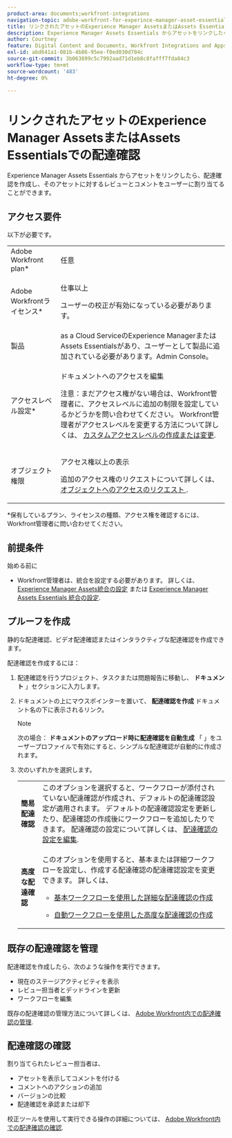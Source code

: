 ```yaml
---
product-area: documents;workfront-integrations
navigation-topic: adobe-workfront-for-experince-manager-asset-essentials
title: リンクされたアセットのExperience Manager AssetsまたはAssets Essentialsでの配達確認
description: Experience Manager Assets Essentials からアセットをリンクしたら、配達確認を作成し、そのアセットに対するレビューとコメントをユーザーに割り当てることができます。
author: Courtney
feature: Digital Content and Documents, Workfront Integrations and Apps
exl-id: abd641a1-081b-4b86-95ee-f0ed030d704c
source-git-commit: 3b063899c5c7992aad71d1eb8c8fafff7fda84c3
workflow-type: tm+mt
source-wordcount: '483'
ht-degree: 0%

---
```


# リンクされたアセットのExperience Manager AssetsまたはAssets Essentialsでの配達確認

Experience Manager Assets Essentials からアセットをリンクしたら、配達確認を作成し、そのアセットに対するレビューとコメントをユーザーに割り当てることができます。

## アクセス要件

以下が必要です。

<table style="table-layout:auto"> 
 <col> 
 <col> 
 <tbody> 
  <tr> 
   <td role="rowheader">Adobe Workfront plan*</td> 
   <td> <p> 任意</p> </td> 
  </tr> 
  <tr> 
   <td role="rowheader">Adobe Workfrontライセンス*</td> 
   <td> <p>仕事以上</p>
   <p>ユーザーの校正が有効になっている必要があります。</p>
    </td> 
  </tr> 
  <tr> 
   <td role="rowheader">製品</td> 
   <td>as a Cloud ServiceのExperience ManagerまたはAssets Essentialsがあり、ユーザーとして製品に追加されている必要があります。Admin Console。 </td> 
  </tr> 
  <tr> 
   <td role="rowheader">アクセスレベル設定*</td> 
   <td> <p>ドキュメントへのアクセスを編集</p> <p>注意：まだアクセス権がない場合は、Workfront管理者に、アクセスレベルに追加の制限を設定しているかどうかを問い合わせてください。 Workfront管理者がアクセスレベルを変更する方法について詳しくは、 <a href="../../administration-and-setup/add-users/configure-and-grant-access/create-modify-access-levels.md" class="MCXref xref">カスタムアクセスレベルの作成または変更</a>.</p> </td> 
  </tr> 
  <tr> 
   <td role="rowheader">オブジェクト権限</td> 
   <td> <p>アクセス権以上の表示</p> <p>追加のアクセス権のリクエストについて詳しくは、 <a href="../../workfront-basics/grant-and-request-access-to-objects/request-access.md" class="MCXref xref">オブジェクトへのアクセスのリクエスト </a>.</p> </td> 
  </tr> 
 </tbody> 
</table>

&#42;保有しているプラン、ライセンスの種類、アクセス権を確認するには、Workfront管理者に問い合わせてください。

## 前提条件

始める前に

* Workfront管理者は、統合を設定する必要があります。 詳しくは、 [Experience Manager Assets統合の設定](/help/quicksilver/administration-and-setup/configure-integrations/configure-aacs-integration.md) または [Experience Manager Assets Essentials 統合の設定](/help/quicksilver/documents/adobe-workfront-for-experience-manager-assets-essentials/setup-asset-essentials.md).

## プルーフを作成

静的な配達確認、ビデオ配達確認またはインタラクティブな配達確認を作成できます。

配達確認を作成するには：

1. 配達確認を行うプロジェクト、タスクまたは問題報告に移動し、 **ドキュメント** 」セクションに入力します。
1. ドキュメントの上にマウスポインターを置いて、 **配達確認を作成** ドキュメント名の下に表示されるリンク。

   >[!NOTE]
   >
   >次の場合： **ドキュメントのアップロード時に配達確認を自動生成** 「 」をユーザープロファイルで有効にすると、シンプルな配達確認が自動的に作成されます。

1. 次のいずれかを選択します。

   <table style="table-layout:auto"> 
    <col> 
    <col> 
    <tbody> 
     <tr> 
      <td role="rowheader"><strong>簡易配達確認</strong></td> 
      <td>このオプションを選択すると、ワークフローが添付されていない配達確認が作成され、デフォルトの配達確認設定が適用されます。 デフォルトの配達確認設定を更新したり、配達確認の作成後にワークフローを追加したりできます。 配達確認の設定について詳しくは、 <a href="../../review-and-approve-work/proofing/managing-proofs-within-workfront/edit-proof-settings.md" class="MCXref xref">配達確認の設定を編集</a>.</td> 
     </tr> 
     <tr> 
      <td role="rowheader"><strong>高度な配達確認</strong></td> 
      <td> <p>このオプションを使用すると、基本または詳細ワークフローを設定し、作成する配達確認の配達確認設定を変更できます。 詳しくは、 </p> 
       <ul> 
        <li> <p><a href="../../review-and-approve-work/proofing/creating-proofs-within-workfront/configure-basic-proof-workflow.md" class="MCXref xref">基本ワークフローを使用した詳細な配達確認の作成</a> </p> </li> 
        <li> <p><a href="../../review-and-approve-work/proofing/creating-proofs-within-workfront/create-automated-proof-workflow.md" class="MCXref xref">自動ワークフローを使用した高度な配達確認の作成</a> </p> </li> 
       </ul> </td> 
     </tr> 
    </tbody> 
   </table>

## 既存の配達確認を管理

配達確認を作成したら、次のような操作を実行できます。

* 現在のステージアクティビティを表示
* レビュー担当者とデッドラインを更新
* ワークフローを編集

既存の配達確認の管理方法について詳しくは、 [Adobe Workfront内での配達確認の管理](../../review-and-approve-work/proofing/managing-proofs-within-workfront/manage-proofs-in-wf.md).

## 配達確認の確認

割り当てられたレビュー担当者は、

* アセットを表示してコメントを付ける
* コメントへのアクションの追加
* バージョンの比較
* 配達確認を承認または却下

校正ツールを使用して実行できる操作の詳細については、 [Adobe Workfront内での配達確認の確認](../../review-and-approve-work/proofing/reviewing-proofs-within-workfront/review-proofs-in-wf.md).
